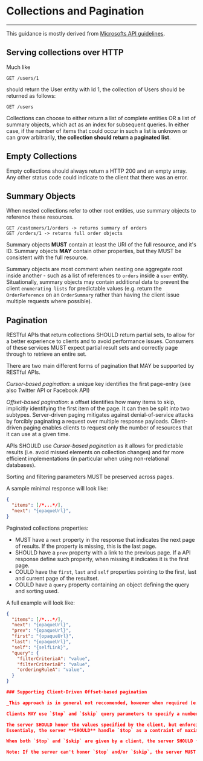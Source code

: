 # Collections and Pagination

---

This guidance is mostly derived from [Microsofts API guidelines](https://github.com/microsoft/api-guidelines/blob/vNext/Guidelines.md#9-collections).

## Serving collections over HTTP

Much like

```http
GET /users/1
```

should return the User entity with Id 1, the collection of Users should be returned as follows:

```http
GET /users
```

Collections can choose to either return a list of complete entities OR a list of summary objects, which act as an index for subsequent queries. In either case, if the number of items that could occur in such a list is unknown or can grow arbitrarily, **the collection should return a paginated list**.

## Empty Collections

Empty collections should always return a HTTP 200 and an empty array. Any other status code could indicate to the client that there was an error.

## Summary Objects

When nested collections refer to other root entities, use summary objects to reference these resources.

```http
GET /customers/1/orders -> returns summary of orders
GET /orders/1 -> returns full order objects
```

Summary objects **MUST** contain at least the URI of the full resource, and it's ID.
Summary objects **MAY** contain other properties, but they MUST be consistent with the full resource.

Summary objects are most comment when nesting one aggregate root inside another - such as a list of references to `orders` inside a `user` entity. Situationally, summary objects may contain additional data to prevent the client `enumerating lists` for predictable values (e.g. return the `OrderReference` on an `OrderSummary` rather than having the client issue multiple requests where possible).

## Pagination

RESTful APIs that return collections SHOULD return partial sets, to allow for a better experience to clients and to avoid performance issues. Consumers of these services MUST expect partial result sets and correctly page through to retrieve an entire set.

There are two main different forms of pagination that MAY be supported by RESTful APIs.

*Cursor-based pagination*: a unique key identifies the first page-entry (see also Twitter API or Facebook API)

*Offset-based pagination*: a offset identifies how many items to skip, implicitly identifying the first item of the page. It can then be split into two subtypes.
Server-driven paging mitigates against denial-of-service attacks by forcibly paginating a request over multiple response payloads. Client-driven paging enables clients to request only the number of resources that it can use at a given time.

APIs SHOULD use *Cursor-based pagination* as it allows for predictable results (i.e. avoid missed elements on collection changes) and far more efficient implementations (in particular when using non-relational databases).

Sorting and filtering parameters MUST be preserved across pages.

A sample minimal response will look like:

```json
{
  "items": [/*...*/],
  "next": "{opaqueUrl}",
}
```

Paginated collections properties:

- MUST have a `next` property in the response that indicates the next page of results. If the property is missing, this is the last page.
- SHOULD have a `prev` property with a link to the previous page. If a API response define such property, when missing it indicates it is the first page.
- COULD have the `first`, `last` and `self` properties pointing to the first, last and current page of the resultset.
- COULD have a `query` property containing an object defining the query and sorting used.

A full example will look like:

```json
{
  "items": [/*...*/],
  "next": "{opaqueUrl}",
  "prev": "{opaqueUrl}",
  "first": "{opaqueUrl}",
  "last": "{opaqueUrl}",
  "self": "{selfLink}",
  "query": {
    "filterCriteriaA": "value",
    "filterCriteriaB": "value",
    "orderingRuleA": "value",
  }
}

### Supporting Client-Driven Offset-based pagination

_This approach is in general not reccomended, however when required (e.g. there is a need to jump around multiple pages instead of moving sequentially), it MUST be implemented following these guidelines._

Clients MAY use `$top` and `$skip` query parameters to specify a number of results to return and an offset into the collection.

The server SHOULD honor the values specified by the client, but enforcing limits on page size to protect against denial-of-service attacks; however, clients MUST be prepared to handle responses that contain a smaller page size.
Essentialy, the server **SHOULD** handle `$top` as a contraint of maximum page size; it should try to honour the request, however  it MAY return less elements than the specified page size when appropriate.

When both `$top` and `$skip` are given by a client, the server SHOULD first apply `$skip` and then `$top` on the collection.

Note: If the server can't honor `$top` and/or `$skip`, the server MUST return an error to the client informing about it instead of just ignoring the query options. This will avoid the risk of the client making assumptions about the data returned.

